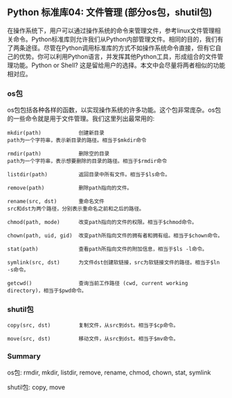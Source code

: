 ## Python 标准库04: 文件管理 (部分os包，shutil包)

在操作系统下，用户可以通过操作系统的命令来管理文件，参考linux文件管理相关命令。Python标准库则允许我们从Python内部管理文件。相同的目的，我们有了两条途径。尽管在Python调用标准库的方式不如操作系统命令直接，但有它自己的优势。你可以利用Python语言，并发挥其他Python工具，形成组合的文件管理功能。Python or Shell? 这是留给用户的选择。本文中会尽量将两者相似的功能相对应。

### os包
os包包括各种各样的函数，以实现操作系统的许多功能。这个包非常庞杂。os包的一些命令就是用于文件管理。我们这里列出最常用的:
```
mkdir(path)            创建新目录
path为一个字符串，表示新目录的路径。相当于$mkdir命令

rmdir(path)            删除空的目录
path为一个字符串，表示想要删除的目录的路径。相当于$rmdir命令

listdir(path)          返回目录中所有文件。相当于$ls命令。

remove(path)           删除path指向的文件。

rename(src, dst)       重命名文件
src和dst为两个路径，分别表示重命名之前和之后的路径。 

chmod(path, mode)      改变path指向的文件的权限。相当于$chmod命令。

chown(path, uid, gid)  改变path所指向文件的拥有者和拥有组。相当于$chown命令。

stat(path)             查看path所指向文件的附加信息，相当于$ls -l命令。

symlink(src, dst)      为文件dst创建软链接，src为软链接文件的路径。相当于$ln -s命令。

getcwd()               查询当前工作路径 (cwd, current working directory)，相当于$pwd命令。
```

### shutil包
```
copy(src, dst)         复制文件，从src到dst。相当于$cp命令。

move(src, dst)         移动文件，从src到dst。相当于$mv命令。
```

### Summary
os包: rmdir, mkdir, listdir, remove, rename, chmod, chown, stat, symlink

shutil包: copy, move